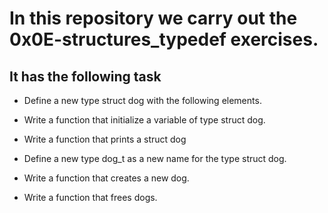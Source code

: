 # In this repository we carry out the 0x0E-structures_typedef exercises.

## It has the following task

- Define a new type struct dog with the following elements.

- Write a function that initialize a variable of type struct dog.

- Write a function that prints a struct dog

- Define a new type dog_t as a new name for the type struct dog.

- Write a function that creates a new dog.

- Write a function that frees dogs.

